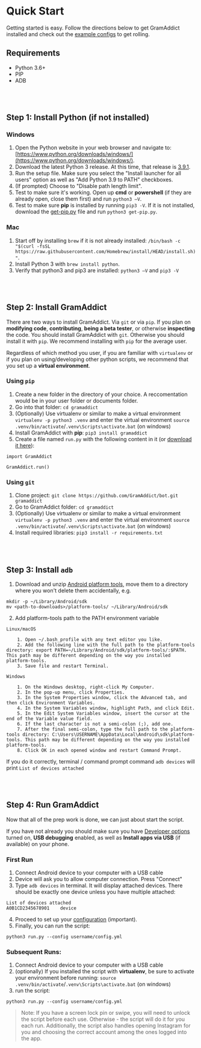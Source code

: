 # Quick Start

Getting started is easy. Follow the directions below to get GramAddict installed and check out the [example configs](examples.md) to get rolling.

## Requirements

- Python 3.6+
- PIP
- ADB

<br /><br />

## Step 1: Install Python (if not installed)

### Windows

1. Open the Python website in your web browser and navigate to: [https://www.python.org/downloads/windows/](https://www.python.org/downloads/windows/).
2. Download the latest Python 3 release. At this time, that release is [3.9.1](https://www.python.org/downloads/release/python-391/).
3. Run the setup file. Make sure you select the "Install launcher for all users" option as well as "Add Python 3.9 to PATH" checkboxes.
4. (If prompted) Choose to "Disable path length limit".
5. Test to make sure it's working. Open up **cmd** or **powershell** (if they are already open, close them first) and run `python3 –V`.
6. Test to make sure **pip** is installed by running `pip3 -V`. If it is not installed, download the [get-pip.py](https://bootstrap.pypa.io/get-pip.py) file and run `python3 get-pip.py`.


### Mac

1. Start off by installing `brew` if it is not already installed: `/bin/bash -c "$(curl -fsSL https://raw.githubusercontent.com/Homebrew/install/HEAD/install.sh)"`.
2. Install Python 3 with `brew install python`.
3. Verify that python3 and pip3 are installed: `python3 –V` and `pip3 -V`

<br /><br />

## Step 2: Install GramAddict

There are two ways to install GramAddict. Via `git` or via `pip`. If you plan on **modifying code**, **contributing**, **being a beta tester**, or otherwise **inspecting** the code. You should install GramAddict with `git`. Otherwise you should install it with `pip`. We recommend installing with `pip` for the average user. 

Regardless of which method you user, if you are familiar with `virtualenv` or if you plan on using/developing other python scripts, we recommend that you set up a **virtual environment**.

### Using `pip`

1. Create a new folder in the directory of your choice. A reccomentation would be in your user folder or documents folder.
2. Go into that folder: `cd gramaddict`
3. (Optionally) Use virtualenv or similar to make a virtual environment `virtualenv -p python3 .venv` and enter the virtual environment `source .venv/bin/activate`/`.venv\Scripts\activate.bat` (on windows)
4. Install GramAddict with **pip**: `pip3 install gramaddict`
5. Create a file named `run.py` with the following content in it (or [download it here](https://raw.githubusercontent.com/GramAddict/bot/master/run.py)): 

```
import GramAddict

GramAddict.run()
```


### Using `git`

1. Clone project: `git clone https://github.com/GramAddict/bot.git gramaddict`
2. Go to GramAddict folder: `cd gramaddict`
3. (Optionally) Use virtualenv or similar to make a virtual environment `virtualenv -p python3 .venv` and enter the virtual environment `source .venv/bin/activate`/`.venv\Scripts\activate.bat` (on windows)
4. Install required libraries: `pip3 install -r requirements.txt`

<br /><br />

## Step 3: Install `adb`

1. Download and unzip [Android platform tools](https://developer.android.com/studio/releases/platform-tools), move them to a directory where you won't delete them accidentally, e.g.
```
mkdir -p ~/Library/Android/sdk
mv <path-to-downloads>/platform-tools/ ~/Library/Android/sdk
```
2. Add platform-tools path to the PATH environment variable

```
Linux/macOS

    1. Open ~/.bash_profile with any text editor you like.
    2. Add the following line with the full path to the platform-tools directory: export PATH=~/Library/Android/sdk/platform-tools/:$PATH. This path may be different depending on the way you installed platform-tools.
    3. Save file and restart Terminal.

Windows

    1. On the Windows desktop, right-click My Computer.
    2. In the pop-up menu, click Properties.
    3. In the System Properties window, click the Advanced tab, and then click Environment Variables.
    4. In the System Variables window, highlight Path, and click Edit.
    5. In the Edit System Variables window, insert the cursor at the end of the Variable value field.
    6. If the last character is not a semi-colon (;), add one.
    7. After the final semi-colon, type the full path to the platform-tools directory: C:\Users\USERNAME\AppData\Local\Android\sdk\platform-tools. This path may be different depending on the way you installed platform-tools.
    8. Click OK in each opened window and restart Command Prompt.
```

If you do it correctly, terminal / command prompt command `adb devices` will print `List of devices attached`

<br /><br />

## Step 4: Run GramAddict

Now that all of the prep work is done, we can just about start the script. 

If you have not already you should make sure you have [Developer options](https://developer.android.com/studio/debug/dev-options#enable) turned on, **USB debugging** enabled, as well as **Install apps via USB** (if available) on your phone. 


### First Run
1. Connect Android device to your computer with a USB cable
2. Device will ask you to allow computer connection. Press "Connect"
3. Type `adb devices` in terminal. It will display attached devices. There should be exactly one device unless you have multiple attached:
```
List of devices attached
A0B1CD2345678901	device
```
4. Proceed to set up your [configuration](configuration.md) (important).
5. Finally, you can run the script: 
```
python3 run.py --config username/config.yml
```

### Subsequent Runs:
1. Connect Android device to your computer with a USB cable
2. (optionally) If you installed the script with **virtualenv**, be sure to activate your environment before running: `source .venv/bin/activate`/`.venv\Scripts\activate.bat` (on windows)
3. run the script: 
```
python3 run.py --config username/config.yml
```

> Note: If you have a screen lock pin or swipe, you will need to unlock the script before each use. Otherwise - the script will do it for you each run. Additionally, the script also handles opening Instagram for you and choosing the correct account among the ones logged into the app.
